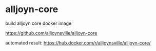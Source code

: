 # alljoyn-core
build alljoyn core docker image

https://github.com/alljoynsville/alljoyn-core

automated result: https://hub.docker.com/r/alljoynsville/alljoyn-core/

